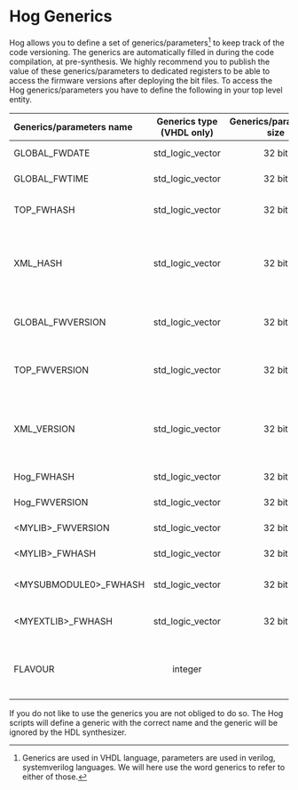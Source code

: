 # Hog Generics

Hog allows you to define a set of generics/parameters[^1] to keep track of the code versioning. 
The generics are automatically filled in during the code compilation, at pre-synthesis.
We highly recommend you to publish the value of these generics/parameters to dedicated registers to be able to access the firmware versions after deploying the bit files.
To access the Hog generics/parameters you have to define the following in your top level entity.

| Generics/parameters name           | Generics type (VHDL only)     | Generics/parameters size | Generics/parameters description                                                                                                                                       |
|:------------------------|:------------------:|:-------------:|:-----------------------------------------------------------------------------------------------------------------------------------------------------------|
| GLOBAL_FWDATE           | std_logic_vector   | 32 bit         | date in which the firmware is compiled it uses d/m/Y format |
| GLOBAL_FWTIME           | std_logic_vector   | 32 bit         | time in which the firmware is compiled it uses 00H:M:S fromat  | 
| TOP_FWHASH              | std_logic_vector   | 32 bit         | hash code (git SHA) for the folder ./Top/\<project_name\> taken from the latest git commit   | 
| XML_HASH                | std_logic_vector   | 32 bit         | hash code (git SHA) for the latest commit in which at least one of the files in ./Top/\<project_name\>/xml/xm.lst has been modified, available if your project uses IPbus    |
| GLOBAL_FWVERSION        | std_logic_vector   | 32 bit         | firmware version produced by Hog, it has the form MajorMinorCommit, is produced starting from the latest tag    | 
| TOP_FWVERSION           | std_logic_vector   | 32 bit         | version for the ./Top/\<project_name\> folder, it has the form MajorMinorCommit, is produced from the latest tag   |
| XML_VERSION             | std_logic_vector   | 32 bit         | version for the ./Top/\<project_name\>/xml folder, it has the form MajorMinorCommit, is produced from the latest tag(available if your project uses IPbus) | 
| Hog_FWHASH              | std_logic_vector   | 32 bit         | hash code (git SHA) for the Hog folder   | 
| Hog_FWVERSION           | std_logic_vector   | 32 bit         | version for the Hog folder, produced from the latest tag   |
| <MYLIB\>_FWVERSION     | std_logic_vector   | 32 bit         | version for the list files used in defining library <MYLIB\>  |
| <MYLIB\>_FWHASH        | std_logic_vector   | 32 bit         | hash code (git SHA) for the files contained <MYLIB\> list file |
| <MYSUBMODULE0\>_FWHASH | std_logic_vector   | 32 bit         | hash code (git SHA) for the last commit of <MYSUBMODULE\> submodule |
| <MYEXTLIB\>_FWHASH     | std_logic_vector   | 32 bit         | hash code (git SHA) for the file contained the <MYEXTLIB\> list file |
| FLAVOUR                 | integer            |                | (integer) flavour used for generating this bit file, set if your project uses Hog flavours to produce bit files for different devices |

If you do not like to use the generics you are not obliged to do so.
The Hog scripts will define a generic with the correct name and the generic will be ignored by the HDL synthesizer.

[^1]: Generics are used in VHDL language, parameters are used in verilog, systemverilog languages. We will here use the word generics to refer to either of those.
